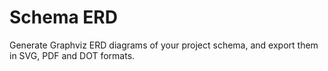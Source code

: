 # Schema ERD

Generate Graphviz ERD diagrams of your project schema, and export them in SVG, PDF and DOT formats.